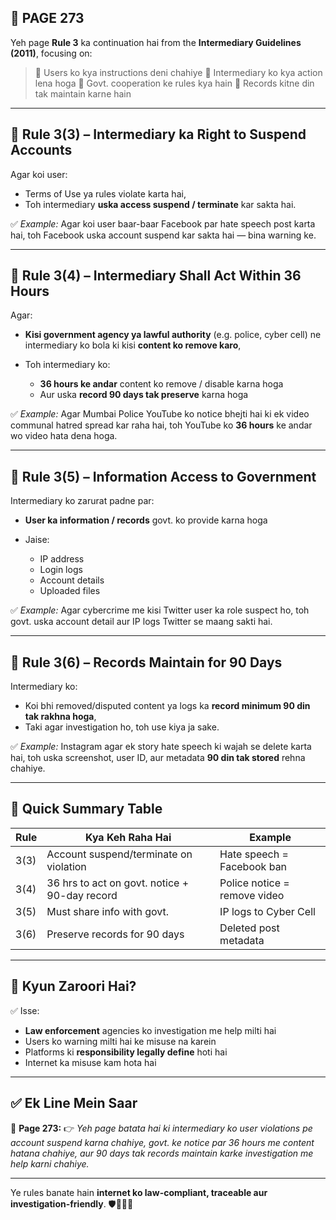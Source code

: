 ## 📄 **PAGE 273**

Yeh page **Rule 3** ka continuation hai from the **Intermediary Guidelines (2011)**, focusing on:

> 🔹 Users ko kya instructions deni chahiye
> 🔹 Intermediary ko kya action lena hoga
> 🔹 Govt. cooperation ke rules kya hain
> 🔹 Records kitne din tak maintain karne hain

---

## 🔹 **Rule 3(3) – Intermediary ka Right to Suspend Accounts**

Agar koi user:

* Terms of Use ya rules violate karta hai,
* Toh intermediary **uska access suspend / terminate** kar sakta hai.

✅ *Example:*
Agar koi user baar-baar Facebook par hate speech post karta hai, toh Facebook uska account suspend kar sakta hai — bina warning ke.

---

## 🔹 **Rule 3(4) – Intermediary Shall Act Within 36 Hours**

Agar:

* **Kisi government agency ya lawful authority** (e.g. police, cyber cell) ne intermediary ko bola ki kisi **content ko remove karo**,
* Toh intermediary ko:

  * **36 hours ke andar** content ko remove / disable karna hoga
  * Aur uska **record 90 days tak preserve** karna hoga

✅ *Example:*
Agar Mumbai Police YouTube ko notice bhejti hai ki ek video communal hatred spread kar raha hai, toh YouTube ko **36 hours** ke andar wo video hata dena hoga.

---

## 🔹 **Rule 3(5) – Information Access to Government**

Intermediary ko zarurat padne par:

* **User ka information / records** govt. ko provide karna hoga
* Jaise:

  * IP address
  * Login logs
  * Account details
  * Uploaded files

✅ *Example:*
Agar cybercrime me kisi Twitter user ka role suspect ho, toh govt. uska account detail aur IP logs Twitter se maang sakti hai.

---

## 🔹 **Rule 3(6) – Records Maintain for 90 Days**

Intermediary ko:

* Koi bhi removed/disputed content ya logs ka **record minimum 90 din tak rakhna hoga**,
* Taki agar investigation ho, toh use kiya ja sake.

✅ *Example:*
Instagram agar ek story hate speech ki wajah se delete karta hai, toh uska screenshot, user ID, aur metadata **90 din tak stored** rehna chahiye.

---

## 🧩 **Quick Summary Table**

| Rule | Kya Keh Raha Hai                              | Example                      |
| ---- | --------------------------------------------- | ---------------------------- |
| 3(3) | Account suspend/terminate on violation        | Hate speech = Facebook ban   |
| 3(4) | 36 hrs to act on govt. notice + 90-day record | Police notice = remove video |
| 3(5) | Must share info with govt.                    | IP logs to Cyber Cell        |
| 3(6) | Preserve records for 90 days                  | Deleted post metadata        |

---

## 🔹 **Kyun Zaroori Hai?**

✅ Isse:

* **Law enforcement** agencies ko investigation me help milti hai
* Users ko warning milti hai ke misuse na karein
* Platforms ki **responsibility legally define** hoti hai
* Internet ka misuse kam hota hai

---

## ✅ **Ek Line Mein Saar**

📌 **Page 273:**
👉 *Yeh page batata hai ki intermediary ko user violations pe account suspend karna chahiye, govt. ke notice par 36 hours me content hatana chahiye, aur 90 days tak records maintain karke investigation me help karni chahiye.*

---

Ye rules banate hain **internet ko law-compliant, traceable aur investigation-friendly**. 🛡️🕵️‍♂️📂
